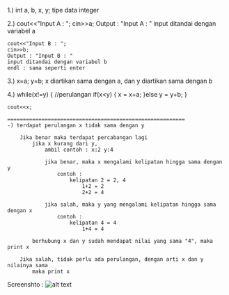 1.) int a, b, x, y;
    tipe data integer

2.) cout<<"Input A : ";
    cin>>a;
    Output : "Input A : "
    input ditandai dengan variabel a

    cout<<"Input B : ";
    cin>>b;
    Output : "Input B : "
    input ditandai dengan variabel b
    endl : sama seperti enter

3.) x=a;
    y=b;
    x diartikan sama dengan a, dan y diartikan sama dengan b

4.) while(x!=y) {   //perulangan
        if(x<y) {
            x = x+a;
        }else
            y = y+b;
    }

    cout<<x;

    =========================================================
    -) terdapat perulangan x tidak sama dengan y

        Jika benar maka terdapat percabangan lagi
            jika x kurang dari y,
                ambil contoh : x:2 y:4

                jika benar, maka x mengalami kelipatan hingga sama dengan y
                    contoh :
                        kelipatan 2 = 2, 4
                            1+2 = 2
                            2+2 = 4

                jika salah, maka y yang mengalami kelipatan hingga sama dengan x
                    contoh :
                        kelipatan 4 = 4
                            1+4 = 4

            berhubung x dan y sudah mendapat nilai yang sama "4", maka print x

        Jika salah, tidak perlu ada perulangan, dengan arti x dan y nilainya sama
            maka print x

Screenshto :
![alt text](https://raw.githubusercontent.com/arkyana/UTS_Algoritma/master/soal1/1.png)

